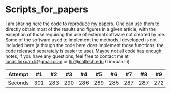# Scripts_for_papers
I am sharing here the code to reproduce my papers. One can use them to directly obtain most of the results and figures in a given article, with the exception of those requiring the use of external software not created by me. Some of the software used to implement the methods I developed is not included here (although the code here does implement those functions, the code released separately is easier to use). Maybe not all code has enough notes, if you have any questions, feel free to contact me at lucas.linxuan.li@gmail.com or lli7@caltech.edu (Linxuan Li).

Attempt | #1 | #2 | #3 | #4 | #5 | #6 | #7 | #8 | #9 | #10 | #11
--- | --- | --- | --- |--- |--- |--- |--- |--- |--- |--- |---
Seconds | 301 | 283 | 290 | 286 | 289 | 285 | 287 | 287 | 272 | 276 | 269
